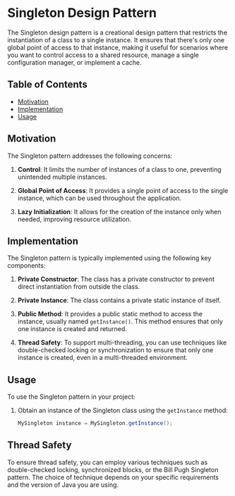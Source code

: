 # Singleton Design Pattern

The Singleton design pattern is a creational design pattern that restricts the instantiation of a class to a single instance. It ensures that there's only one global point of access to that instance, making it useful for scenarios where you want to control access to a shared resource, manage a single configuration manager, or implement a cache.

## Table of Contents
- [Motivation](#motivation)
- [Implementation](#implementation)
- [Usage](#usage)


## Motivation

The Singleton pattern addresses the following concerns:

1. **Control**: It limits the number of instances of a class to one, preventing unintended multiple instances.

2. **Global Point of Access**: It provides a single point of access to the single instance, which can be used throughout the application.

3. **Lazy Initialization**: It allows for the creation of the instance only when needed, improving resource utilization.

## Implementation

The Singleton pattern is typically implemented using the following key components:

1. **Private Constructor**: The class has a private constructor to prevent direct instantiation from outside the class.

2. **Private Instance**: The class contains a private static instance of itself.

3. **Public Method**: It provides a public static method to access the instance, usually named `getInstance()`. This method ensures that only one instance is created and returned.

4. **Thread Safety**: To support multi-threading, you can use techniques like double-checked locking or synchronization to ensure that only one instance is created, even in a multi-threaded environment.

## Usage

To use the Singleton pattern in your project:

1. Obtain an instance of the Singleton class using the `getInstance` method:

   ```java
   MySingleton instance = MySingleton.getInstance();

## Thread Safety

To ensure thread safety, you can employ various techniques such as double-checked locking, synchronized blocks, or the Bill Pugh Singleton pattern. The choice of technique depends on your specific requirements and the version of Java you are using.   



